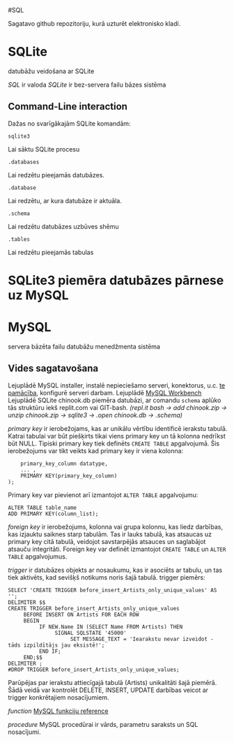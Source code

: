 #SQL

Sagatavo github repozitoriju, kurā uzturēt elektronisko kladi.

# SQLite
datubāžu veidošana ar SQLite

*SQL* ir valoda
*SQLite* ir bez-servera failu bāzes sistēma

## Command-Line interaction

Dažas no svarīgākajām SQLite komandām:

```
sqlite3
```
Lai sāktu SQLite procesu

```
.databases
```
Lai redzētu pieejamās datubāzes.

```
.database
```
Lai redzētu, ar kura datubāze ir aktuāla.

```
.schema
```
Lai redzētu datubāzes uzbūves shēmu

```
.tables
```
Lai redzētu pieejamās tabulas

# SQLite3 piemēra datubāzes pārnese uz MySQL


# MySQL
servera bāzēta failu datubāžu menedžmenta sistēma

## Vides sagatavošana

Lejuplādē MySQL installer, instalē nepieciešamo serveri, konektorus, u.c. [te pamācība](https://www.onlinetutorialspoint.com/mysql/install-mysql-on-windows-10-step-by-step.html), konfigurē serveri darbam.
Lejuplādē [MySQL Workbench](https://dev.mysql.com/downloads/workbench/)
Lejuplādē SQLite chinook.db piemēra datubāzi, ar comandu ```schema``` aplūko tās struktūru iekš replit.com vai GIT-bash.
*(repl.it bash -> add chinook.zip -> unzip chinook.zip -> sqlite3 -> .open chinook.db -> .schema)*


*primary key* ir ierobežojams, kas ar unikālu vērtību identificē ierakstu tabulā. Katrai tabulai var būt piešķirts tikai viens primary key un tā kolonna nedrīkst būt NULL.
Tipiski primary key tiek definēts ```CREATE TABLE``` apgalvojumā.
Šis ierobežojums var tikt veikts kad primary key ir viena kolonna:
```CREATE TABLE table_name ( 
    primary_key_column datatype, 
    ... ,
    PRIMARY KEY(primary_key_column)
);
```

Primary key var pievienot arī izmantojot ```ALTER TABLE``` apgalvojumu:
```
ALTER TABLE table_name
ADD PRIMARY KEY(column_list);
```

*foreign key* ir ierobežojums, kolonna vai grupa kolonnu, kas liedz darbības, kas izjauktu saiknes starp tabulām. Tas ir lauks tabulā, kas atsaucas uz primary key citā tabulā, veidojot savstarpējās atsauces un saglabājot atsauču integritāti. Foreign key var definēt izmantojot ```CREATE TABLE``` un ```ALTER TABLE``` apgalvojumus.

*trigger* ir datubāzes objekts ar nosaukumu, kas ir asociēts ar tabulu, un tas tiek aktivēts, kad sevišķš notikums noris šajā tabulā.
trigger piemērs:
```
SELECT 'CREATE TRIGGER before_insert_Artists_only_unique_values' AS '';
DELIMITER $$
CREATE TRIGGER before_insert_Artists_only_unique_values
     BEFORE INSERT ON Artists FOR EACH ROW
     BEGIN
          IF NEW.Name IN (SELECT Name FROM Artists) THEN
               SIGNAL SQLSTATE '45000'
                    SET MESSAGE_TEXT = 'Iearakstu nevar izveidot - tāds izpildītājs jau eksistē!';
          END IF;
     END;$$
DELIMITER ;
#DROP TRIGGER before_insert_Artists_only_unique_values;
```
Parūpējas par ierakstu attiecīgajā tabulā (Artists) unikalitāti šajā piemērā. Šādā veidā var kontrolēt DELETE, INSERT, UPDATE darbības veicot ar trigger konkrētajiem nosacījumiem.


*function*
[MySQL funkciju reference](https://dev.mysql.com/doc/refman/8.0/en/sql-function-reference.html)

*procedure* MySQL procedūrai ir vārds, parametru saraksts un SQL nosacījumi.
